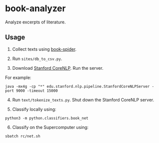 # book-analyzer

Analyze excerpts of literature.

## Usage

1. Collect texts using [book-spider](https://github.com/EricRobertBrewer/book-spider).

2. Run `sites/db_to_csv.py`.

3. Download [Stanford CoreNLP](https://stanfordnlp.github.io/CoreNLP/). Run the server.

For example:
```
java -mx4g -cp "*" edu.stanford.nlp.pipeline.StanfordCoreNLPServer -port 9000 -timeout 15000
```

4. Run `text/tokenize_texts.py`. Shut down the Stanford CoreNLP server.

5. Classify locally using:
```
python3 -m python.classifiers.book_net
```

6. Classify on the Supercomputer using:
```
sbatch rc/net.sh
``` 
